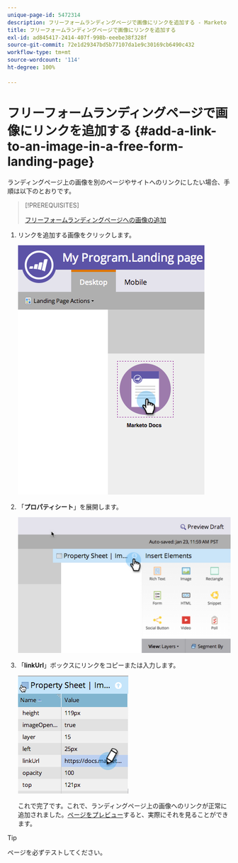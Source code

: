 ```yaml
---
unique-page-id: 5472314
description: フリーフォームランディングページで画像にリンクを追加する - Marketo ドキュメント - 製品ドキュメント
title: フリーフォームランディングページで画像にリンクを追加する
exl-id: ad845417-2414-407f-998b-eeebe38f328f
source-git-commit: 72e1d29347bd5b77107da1e9c30169cb6490c432
workflow-type: tm+mt
source-wordcount: '114'
ht-degree: 100%

---
```


# フリーフォームランディングページで画像にリンクを追加する {#add-a-link-to-an-image-in-a-free-form-landing-page}

ランディングページ上の画像を別のページやサイトへのリンクにしたい場合、手順は以下のとおりです。

>[!PREREQUISITES]
>
>[フリーフォームランディングページへの画像の追加](/help/marketo/product-docs/demand-generation/landing-pages/free-form-landing-pages/add-an-image-to-a-free-form-landing-page.md)

1. リンクを追加する画像をクリックします。

   ![](assets/click-on-image.png)

1. 「**プロパティシート**」を展開します。

   ![](assets/image2015-5-21-15-3a42-3a27.png)

1. 「**linkUrl**」ボックスにリンクをコピーまたは入力します。

   ![](assets/add-link.png)

   これで完了です。これで、ランディングページ上の画像へのリンクが正常に追加されました。[ページをプレビュー](/help/marketo/product-docs/demand-generation/landing-pages/landing-page-actions/preview-a-landing-page.md)すると、実際にそれを見ることができます。

>[!TIP]
>
>ページを必ずテストしてください。
